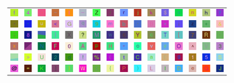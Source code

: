 <table>
<tr>
<td><img src="66.gif"></td>
<td><img src="34.gif"></td>
<td><img src="2E.gif"></td>
<td><img src="7E.gif"></td>
<td><img src="49.gif"></td>
<td><img src="5F.gif"></td>
<td><img src="5A.gif"></td>
<td><img src="2F.gif"></td>
<td><img src="72.gif"></td>
<td><img src="6A.gif"></td>
<td><img src="6B.gif"></td>
<td><img src="24.gif"></td>
<td><img src="73.gif"></td>
<td><img src="6E.gif"></td>
<td><img src="68.gif"></td>
<td><img src="79.gif"></td>
</tr>
<tr>
<td><img src="2D.gif"></td>
<td><img src="27.gif"></td>
<td><img src="75.gif"></td>
<td><img src="3C.gif"></td>
<td><img src="47.gif"></td>
<td><img src="71.gif"></td>
<td><img src="39.gif"></td>
<td><img src="6D.gif"></td>
<td><img src="62.gif"></td>
<td><img src="60.gif"></td>
<td><img src="42.gif"></td>
<td><img src="2A.gif"></td>
<td><img src="69.gif"></td>
<td><img src="7A.gif"></td>
<td><img src="2B.gif"></td>
<td><img src="26.gif"></td>
</tr>
<tr>
<td><img src="3B.gif"></td>
<td><img src="38.gif"></td>
<td><img src="gr3.gif"></td>
<td><img src="7C.gif"></td>
<td><img src="58.gif"></td>
<td><img src="3F.gif"></td>
<td><img src="4D.gif"></td>
<td><img src="77.gif"></td>
<td><img src="36.gif"></td>
<td><img src="59.gif"></td>
<td><img src="63.gif"></td>
<td><img src="54.gif"></td>
<td><img src="5B.gif"></td>
<td><img src="37.gif"></td>
<td><img src="52.gif"></td>
<td><img src="2C.gif"></td>
</tr>
<tr>
<td><img src="78.gif"></td>
<td><img src="gr1.gif"></td>
<td><img src="4E.gif"></td>
<td><img src="46.gif"></td>
<td><img src="30.gif"></td>
<td><img src="41.gif"></td>
<td><img src="70.gif"></td>
<td><img src="48.gif"></td>
<td><img src="22.gif"></td>
<td><img src="6F.gif"></td>
<td><img src="76.gif"></td>
<td><img src="23.gif"></td>
<td><img src="4F.gif"></td>
<td><img src="5E.gif"></td>
<td><img src="56.gif"></td>
<td><img src="33.gif"></td>
</tr>
<tr>
<td><img src="gr2.gif"></td>
<td><img src="3E.gif"></td>
<td><img src="55.gif"></td>
<td><img src="32.gif"></td>
<td><img src="64.gif"></td>
<td><img src="21.gif"></td>
<td><img src="25.gif"></td>
<td><img src="28.gif"></td>
<td><img src="74.gif"></td>
<td><img src="43.gif"></td>
<td><img src="61.gif"></td>
<td><img src="45.gif"></td>
<td><img src="67.gif"></td>
<td><img src="31.gif"></td>
<td><img src="35.gif"></td>
<td><img src="53.gif"></td>
</tr>
<tr>
<td><img src="40.gif"></td>
<td><img src="3D.gif"></td>
<td><img src="4B.gif"></td>
<td><img src="5D.gif"></td>
<td><img src="7D.gif"></td>
<td><img src="57.gif"></td>
<td><img src="3A.gif"></td>
<td><img src="7B.gif"></td>
<td><img src="50.gif"></td>
<td><img src="29.gif"></td>
<td><img src="4C.gif"></td>
<td><img src="6C.gif"></td>
<td><img src="44.gif"></td>
<td><img src="65.gif"></td>
<td><img src="51.gif"></td>
<td><img src="4A.gif"></td>
</tr>
</table>
